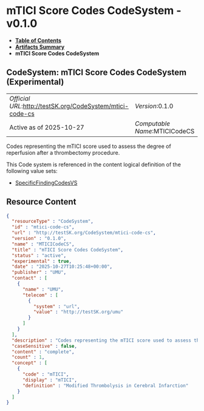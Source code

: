 # mTICI Score Codes CodeSystem - v0.1.0

* [**Table of Contents**](toc.md)
* [**Artifacts Summary**](artifacts.md)
* **mTICI Score Codes CodeSystem**

## CodeSystem: mTICI Score Codes CodeSystem (Experimental) 

| | |
| :--- | :--- |
| *Official URL*:http://testSK.org/CodeSystem/mtici-code-cs | *Version*:0.1.0 |
| Active as of 2025-10-27 | *Computable Name*:MTICICodeCS |

 
Codes representing the mTICI score used to assess the degree of reperfusion after a thrombectomy procedure. 

 This Code system is referenced in the content logical definition of the following value sets: 

* [SpecificFindingCodesVS](ValueSet-specific-finding-codes-vs.md)



## Resource Content

```json
{
  "resourceType" : "CodeSystem",
  "id" : "mtici-code-cs",
  "url" : "http://testSK.org/CodeSystem/mtici-code-cs",
  "version" : "0.1.0",
  "name" : "MTICICodeCS",
  "title" : "mTICI Score Codes CodeSystem",
  "status" : "active",
  "experimental" : true,
  "date" : "2025-10-27T10:25:48+00:00",
  "publisher" : "UMU",
  "contact" : [
    {
      "name" : "UMU",
      "telecom" : [
        {
          "system" : "url",
          "value" : "http://testSK.org/umu"
        }
      ]
    }
  ],
  "description" : "Codes representing the mTICI score used to assess the degree of reperfusion after a thrombectomy procedure.",
  "caseSensitive" : false,
  "content" : "complete",
  "count" : 1,
  "concept" : [
    {
      "code" : "mTICI",
      "display" : "mTICI",
      "definition" : "Modified Thrombolysis in Cerebral Infarction"
    }
  ]
}

```
